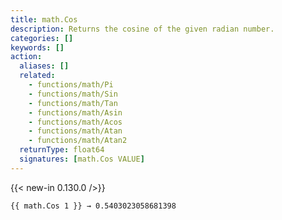 ```yaml
---
title: math.Cos
description: Returns the cosine of the given radian number.
categories: []
keywords: []
action:
  aliases: []
  related:
    - functions/math/Pi
    - functions/math/Sin
    - functions/math/Tan
    - functions/math/Asin
    - functions/math/Acos
    - functions/math/Atan
    - functions/math/Atan2
  returnType: float64
  signatures: [math.Cos VALUE]
---
```


{{< new-in 0.130.0 />}}

```go-html-template
{{ math.Cos 1 }} → 0.5403023058681398
```
